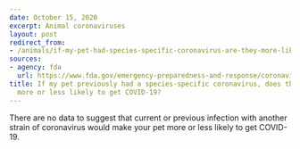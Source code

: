 ```yaml
---
date: October 15, 2020
excerpt: Animal coronaviruses
layout: post
redirect_from:
- /animals/if-my-pet-had-species-specific-coronavirus-are-they-more-likely-to-get-covid-19/
sources:
- agency: fda
  url: https://www.fda.gov/emergency-preparedness-and-response/coronavirus-disease-2019-covid-19/coronavirus-disease-2019-covid-19-frequently-asked-questions
title: If my pet previously had a species-specific coronavirus, does that make them
  more or less likely to get COVID-19?
---
```


There are no data to suggest that current or previous infection with another strain of coronavirus would make your pet more or less likely to get COVID-19.